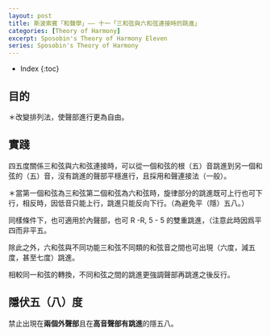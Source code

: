 ```yaml
---
layout: post
title: 斯波索賓「和聲學」—— 十一「三和弦與六和弦連接時的跳進」
categories: [Theory of Harmony]
excerpt: Sposobin's Theory of Harmony Eleven
series: Sposobin's Theory of Harmony
---
```

* Index
{:toc}

## 目的

＊改變排列法，使聲部進行更為自由。

## 實踐

四五度關係三和弦與六和弦連接時，可以從一個和弦的根（五）音跳進到另一個和弦的（五）音，沒有跳進的聲部平穩進行，且採用和聲連接法（一般）。

＊當第一個和弦為三和弦第二個和弦為六和弦時，旋律部分的跳進既可上行也可下行，相反時，因低音只能上行，跳進只能反向下行。（為避免平（隱）五八。）

同樣條件下，也可適用於內聲部，也可 R -R, 5 - 5 的雙重跳進，（注意此時因爲平四而非平五。

除此之外，六和弦與不同功能三和弦不同類的和弦音之間也可出現（六度，減五度，甚至七度）跳進。

相較同一和弦的轉換，不同和弦之間的跳進更強調聲部再跳進之後反行。

## 隱伏五（八）度

禁止出現在**兩個外聲部**且在**高音聲部有跳進**的隱五八。